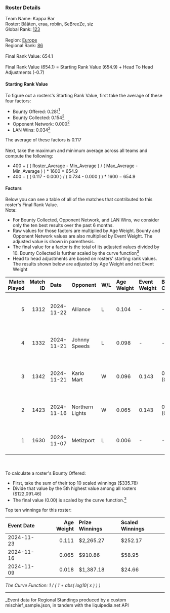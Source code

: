 ### Roster Details<br />
Team Name: Kappa Bar<br />
Roster: Bååten, eraa, robiin, SeBreeZe, siz<br />
Global Rank: [123](../../standings_global_2025_05_05.md)<br />
<br />
Region: [Europe]( ../../standings_europe_2025_05_05.md)<br />
Regional Rank: [86]( ../../standings_europe_2025_05_05.md)<br />
<br />
Final Rank Value:  654.1<br />
<br />
Final Rank Value (654.1) = Starting Rank Value (654.9) + Head To Head Adjustments (-0.7)<br />

#### Starting Rank Value<br />
To figure out a rosters's Starting Rank Value, first take the average of these four factors:<br />
- Bounty Offered: 0.281[<sup>1</sup>](#table2)
- Bounty Collected: 0.154[<sup>2</sup>](#table1)
- Opponent Network: 0.000[<sup>2</sup>](#table1)
- LAN Wins: 0.034[<sup>2</sup>](#table1)

The average of these factors is 0.117<br />
<br />
Next, take the maximum and minimum average across all teams and compute the following:<br />
- 400 + ( ( Roster_Average - Min_Average ) / ( Max_Average - Min_Average ) ) * 1600 = 654.9
- 400 + ( ( 0.117 - 0.000 ) / ( 0.734 - 0.000 ) ) * 1600 = 654.9


#### Factors<br />
Below you can see a table of all of the matches that contributed to this roster's Final Rank Value.<br />
Note:<br />

- For Bounty Collected, Opponent Network, and LAN Wins, we consider only the ten best results over the past 6 months.
- Raw values for those factors are multiplied by Age Weight. Bounty and Opponent Network values are also multiplied by Event Weight. The adjusted value is shown in parenthesis.
- The final value for a factor is the total of its adjusted values divided by 10. Bounty Collected is further scaled by the curve function[<sup>3</sup>](#curveFunction)
- Head to head adjustments are based on rosters' starting rank values. The results shown below are adjusted by Age Weight and not Event Weight
<span id="table1"></span><br />


| Match Played | Match ID | Date       | Opponent        | W/L | Age Weight | Event Weight | Bounty Collected | Opponent Network | LAN Wins  | H2H Adj. | Roster                               |
| -: | -: | :- | :- | :- | :- | :- | :- | :- | :- | -: | :- |
|            5 |     1312 | 2024-11-22 | Alliance        | L   | 0.104      | -            | -                | -                | -         |    -1.11 | Bååten, eraa, robiin, SeBreeZe, siz  |
|            4 |     1332 | 2024-11-21 | Johnny Speeds   | L   | 0.098      | -            | -                | -                | -         |    -1.27 | Bååten, eraa, robiin, SeBreeZe, siz  |
|            3 |     1342 | 2024-11-21 | Kario Mart      | W   | 0.096      | 0.143        | 0.002 (0.000)    | 0.000 (0.000)    | 1 (0.096) |     1.07 | Bååten, eraa, robiin, SeBreeZe, siz  |
|            2 |     1423 | 2024-11-16 | Northern Lights | W   | 0.065      | 0.143        | 0.000 (0.000)    | 0.000 (0.000)    | 1 (0.065) |     0.65 | eraa, robiin, SeBreeZe, siz, Twinkey |
|            1 |     1630 | 2024-11-07 | Metizport       | L   | 0.006      | -            | -                | -                | -         |    -0.06 | eraa, robiin, SeBreeZe, siz, virree  |

<br />
<span id="table2"></span><br />
To calculate a roster's Bounty Offered:<br />

- First, take the sum of their top 10 scaled winnings ($335.78)
- Divide that value by the 5th highest value among all rosters ($122,091.46)
- The final value (0.00) is scaled by the curve function.[<sup>3</sup>](#curveFunction)

Top ten winnings for this roster:<br />

| Event Date | Age Weight | Prize Winnings | Scaled Winnings |
| :- | -: | :- | :- |
| 2024-11-23 |      0.111 | $2,265.27      | $252.17         |
| 2024-11-16 |      0.065 | $910.86        | $58.95          |
| 2024-11-09 |      0.018 | $1,387.18      | $24.66          |


<span id="curveFunction"></span>_The Curve Function: 1 / ( 1 + abs( log10( x ) ) )_<br />

---
_Event data for Regional Standings produced by a custom mischief_sample.json, in tandem with the liquipedia.net API<br />
